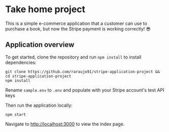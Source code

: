 # Take home project
This is a simple e-commerce application that a customer can use to purchase a book, but now the Stripe payment is working correctly! 😎

## Application overview
To get started, clone the repository and run `npm install` to install dependencies:

```
git clone https://github.com/raraujo91/stripe-application-project && cd stripe-application-project
npm install
```

Rename `sample.env` to `.env` and populate with your Stripe account's test API keys

Then run the application locally:

```
npm start
```

Navigate to [http://localhost:3000](http://localhost:3000) to view the index page.

